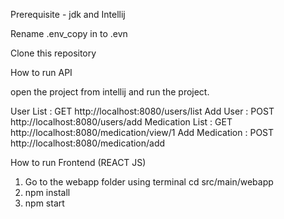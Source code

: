 Prerequisite - jdk and Intellij
 
Rename .env_copy in to .evn

Clone this repository

How to run API

open the project from intellij and run the project.

User List : GET
http://localhost:8080/users/list
Add User : POST
http://localhost:8080/users/add
Medication List : GET
http://localhost:8080/medication/view/1
Add Medication : POST
http://localhost:8080/medication/add

How to run Frontend (REACT JS)

1.	Go to the webapp folder using terminal
cd src/main/webapp
2.	npm install
3.	npm start
